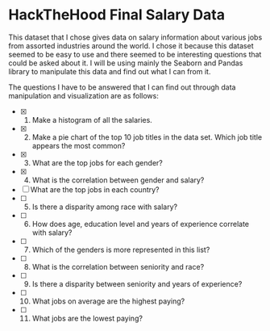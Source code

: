 # HackTheHood Final Salary Data

This dataset that I chose gives data on salary information about various jobs from assorted industries around the world. 
I chose it because this dataset seemed to be easy to use and there seemed to be interesting questions that could be asked about it.
I will be using mainly the Seaborn and Pandas library to manipulate this data and find out what I can from it.

The questions I have to be answered that I can find out through data manipulation and visualization are as follows:
    
- [x] 1. Make a histogram of all the salaries.
- [x] 2. Make a pie chart of the top 10 job titles in the data set. Which job title appears the most common?
- [x] 3. What are the top jobs for each gender?
- [x] 4. What is the correlation between gender and salary?
- [ ] What are the top jobs in each country?
- [ ] 5. Is there a disparity among race with salary?
- [ ] 6. How does age, education level and years of experience correlate with salary?
- [ ] 7. Which of the genders is more represented in this list?
- [ ] 8. What is the correlation between seniority and race?
- [ ] 9. Is there a disparity between seniority and years of experience?
- [ ] 10. What jobs on average are the highest paying?
- [ ] 11. What jobs are the lowest paying?


